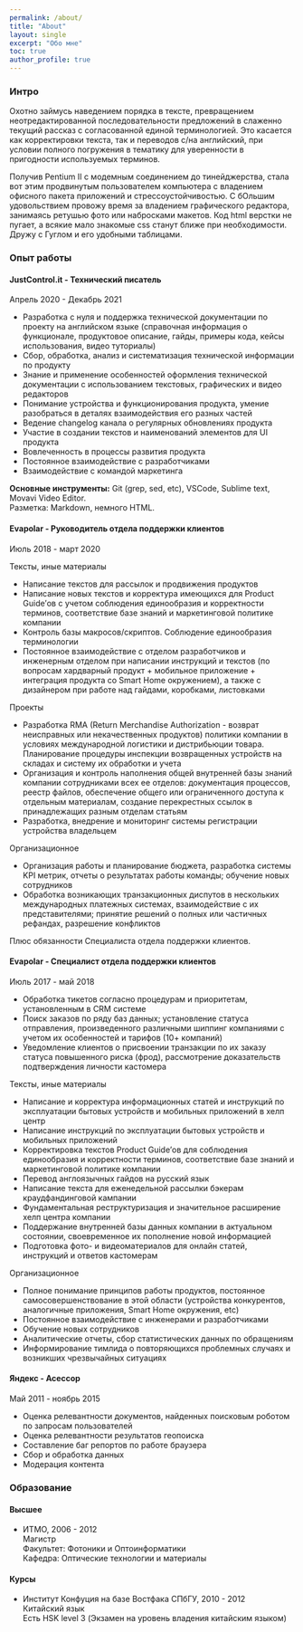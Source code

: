 ```yaml
---
permalink: /about/
title: "About"
layout: single
excerpt: "Обо мне"
toc: true
author_profile: true
---
```


### Интро

Охотно займусь наведением порядка в тексте, превращением неотредактированной последовательности предложений в слаженно текущий рассказ с согласованной единой терминологией. 
Это касается как корректировки текста, так и переводов с/на английский, при условии полного погружения в тематику для уверенности в пригодности используемых терминов.

Получив Pentium II с модемным соединением до тинейджерства, стала вот этим продвинутым пользователем компьютера с владением офисного пакета приложений и стрессоустойчивостью. С бОльшим удовольствием провожу время за владением графического редактора, занимаясь ретушью фото или набросками макетов. Код html верстки не пугает, а всякие мало знакомые css станут ближе при необходимости. Дружу с Гуглом и его удобными таблицами.

### Опыт работы

#### JustControl.it - Технический писатель
Апрель 2020 - Декабрь 2021<br>
- Разработка с нуля и поддержка технической документации по проекту на английском языке (справочная информация о функционале, продуктовое описание, гайды, примеры кода, кейсы использования, видео туториалы)
- Сбор, обработка, анализ и систематизация технической информации по продукту
- Знание и применение особенностей оформления технической документации с использованием текстовых, графических и видео редакторов
- Понимание устройства и функционирования продукта, умение разобраться в деталях взаимодействия его разных частей
- Ведение changelog канала о регулярных обновлениях продукта
- Участие в создании текстов и наименований элементов для UI продукта
- Вовлеченность в процессы развития продукта
- Постоянное взаимодействие с разработчиками
- Взаимодействие с командой маркетинга

**Основные инструменты:** Git (grep, sed, etc), VSCode, Sublime text, Movavi Video Editor.<br>
Разметка: Markdown, немного HTML.

#### Evapolar - Руководитель отдела поддержки клиентов
Июль 2018 - март 2020<br>

Тексты, иные материалы
- Написание текстов для рассылок и продвижения продуктов
- Написание новых текстов и корректура имеющихся для Product Guide’ов с учетом соблюдения единообразия и корректности терминов, соответствие базе знаний и маркетинговой политике компании
- Контроль базы макросов/скриптов. Соблюдение единообразия терминологии<br>
- Постоянное взаимодействие с отделом разработчиков и инженерным отделом при написании инструкций и текстов (по вопросам хардварный продукт + мобильное приложение + интеграция продукта со Smart Home окружением), а также с дизайнером при работе над гайдами, коробками, листовками


Проекты
- Разработка RMA (Return Merchandise Authorization - возврат неисправных или некачественных продуктов) политики компании в условиях международной логистики и дистрибьюции товара. Планирование процедуры инспекции возвращенных устройств на складах и систему их обработки и учета
- Организация и контроль наполнения общей внутренней базы знаний компании сотрудниками всех ее отделов: документация процессов, реестр файлов, обеспечение общего или ограниченного доступа к отдельным материалам, создание перекрестных ссылок в принадлежащих разным отделам статьям
- Разработка, внедрение и мониторинг системы регистрации устройства владельцем

Организационное
- Организация работы и планирование бюджета, разработка системы KPI метрик, отчеты о результатах работы команды; обучение новых сотрудников
- Обработка возникающих транзакционных диспутов в нескольких международных платежных системах, взаимодействие с их представителями; принятие решений о полных или частичных рефандах, разрешение конфликтов

Плюс обязанности Специалиста отдела поддержки клиентов.

#### Evapolar - Специалист отдела поддержки клиентов
Июль 2017 - май 2018

- Обработка тикетов согласно процедурам и приоритетам, установленным в CRM системе
- Поиск заказов по ряду баз данных; установление статуса отправления, произведенного различными шиппинг компаниями с учетом их особенностей и тарифов (10+ компаний)
- Уведомление клиентов о присвоении транзакции по их заказу статуса повышенного риска (фрод), рассмотрение доказательств подтверждения личности кастомера

Тексты, иные материалы
- Написание и корректура информационных статей и инструкций по эксплуатации бытовых устройств и мобильных приложений в хелп центр
- Написание инструкций по эксплуатации бытовых устройств и мобильных приложений
- Корректировка текстов Product Guide’ов для соблюдения единообразия и корректности терминов, соответствие базе знаний и маркетинговой политике компании
- Перевод англоязычных гайдов на русский язык
- Написание текста для еженедельной рассылки бэкерам краудфандинговой кампании
- Фундаментальная реструктуризация и значительное расширение хелп центра компании
- Поддержание внутренней базы данных компании в актуальном состоянии, своевременное их пополнение новой информацией
- Подготовка фото- и видеоматериалов для онлайн статей, инструкций и ответов кастомерам

Организационное
- Полное понимание принципов работы продуктов, постоянное самосовершенствование в этой области (устройства конкурентов, аналогичные приложения, Smart Home окружения, etc)
- Постоянное взаимодействие с инженерами и разработчиками
- Обучение новых сотрудников
- Аналитические отчеты, сбор статистических данных по обращениям
- Информирование тимлида о повторяющихся проблемных случаях и возникших чрезвычайных ситуациях


#### Яндекс - Асессор
Май 2011 - ноябрь 2015

- Оценка релевантности документов, найденных поисковым роботом по запросам пользователей
- Оценка релевантности результатов геопоиска
- Составление баг репортов по работе браузера
- Сбор и обработка данных
- Модерация контента

### Образование

#### Высшее

- ИТМО, 2006 - 2012<br>
    Магистр<br>
    Факультет: Фотоники и Оптоинформатики<br>
    Кафедра: Оптические технологии и материалы

#### Курсы

- Институт Конфуция на базе Востфака СПбГУ, 2010 - 2012<br>
    Китайский язык <br>
    Есть HSK level 3 (Экзамен на уровень владения китайским языком)
